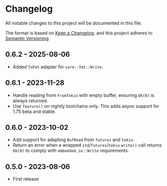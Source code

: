 # Changelog

All notable changes to this project will be documented in this file.

The format is based on [Keep a Changelog](https://keepachangelog.com/en/1.0.0/),
and this project adheres to [Semantic Versioning](https://semver.org/spec/v2.0.0.html).

## 0.6.2 – 2025-08-06

- Added `ToFmt` adapter for `core::fmt::Write`.

## 0.6.1 - 2023-11-28

- Handle reading from `FromTokio` with empty buffer, ensuring `Ok(0)` is always returned.
- Use `feature()` on nightly toolchains only. This adds async support for 1.75 beta and stable.

## 0.6.0 - 2023-10-02

- Add support for adapting `BufRead` from `futures` and `tokio`.
- Return an error when a wrapped `std`/`futures`/`tokio` `write()` call returns
  `Ok(0)` to comply with `embedded_io::Write` requirements.

## 0.5.0 - 2023-08-06

- First release
